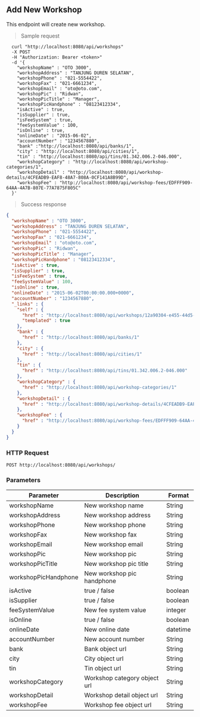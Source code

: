 ## Add New Workshop
This endpoint will create new workshop.

> Sample request

```shell
  curl "http://localhost:8080/api/workshops"
  -X POST
  -H "Authorization: Bearer <token>"
  -d '{
    "workshopName" : "OTO 3000",
    "workshopAddress" : "TANJUNG DUREN SELATAN",
    "workshopPhone" : "021-5554422",
    "workshopFax" : "021-6661234",
    "workshopEmail" : "oto@oto.com",
    "workshopPic" : "Ridwan",
    "workshopPicTitle" : "Manager",
    "workshopPicHandphone" : "08123412334",
    "isActive" : true,
    "isSupplier" : true,
    "isFeeSystem" : true,
    "feeSystemValue" : 100,
    "isOnline" : true,
    "onlineDate" : "2015-06-02",
    "accountNumber" : "1234567880",
    "bank" :"http://localhost:8080/api/banks/1",
    "city" : "http://localhost:8080/api/cities/1",
    "tin" : "http://localhost:8080/api/tins/01.342.006.2-046.000",
    "workshopCategory" : "http://localhost:8080/api/workshop-categories/1",
    "workshopDetail" : "http://localhost:8080/api/workshop-details/4CFEADB9-EAF8-48A7-808A-0CF141A8B99D",
    "workshopFee" : "http://localhost:8080/api/workshop-fees/EDFFF909-64AA-4A7B-807E-77A7875F805C"
  }'
```

> Success response

```json
{
  "workshopName" : "OTO 3000",
  "workshopAddress" : "TANJUNG DUREN SELATAN",
  "workshopPhone" : "021-5554422",
  "workshopFax" : "021-6661234",
  "workshopEmail" : "oto@oto.com",
  "workshopPic" : "Ridwan",
  "workshopPicTitle" : "Manager",
  "workshopPicHandphone" : "08123412334",
  "isActive" : true,
  "isSupplier" : true,
  "isFeeSystem" : true,
  "feeSystemValue" : 100,
  "isOnline" : true,
  "onlineDate" : "2015-06-02T00:00:00.000+0000",
  "accountNumber" : "1234567880",
  "_links" : {
    "self" : {
      "href" : "http://localhost:8080/api/workshops/12a90304-e455-44d5-ada0-a4aa657f8416{?projection}",
      "templated" : true
    },
    "bank" : {
      "href" : "http://localhost:8080/api/banks/1"
    },
    "city" : {
      "href" : "http://localhost:8080/api/cities/1"
    },
    "tin" : {
      "href" : "http://localhost:8080/api/tins/01.342.006.2-046.000"
    },
    "workshopCategory" : {
      "href" : "http://localhost:8080/api/workshop-categories/1"
    },
    "workshopDetail" : {
      "href" : "http://localhost:8080/api/workshop-details/4CFEADB9-EAF8-48A7-808A-0CF141A8B99D"
    },
    "workshopFee" : {
      "href" : "http://localhost:8080/api/workshop-fees/EDFFF909-64AA-4A7B-807E-77A7875F805C"
    }
  }
}
```

### HTTP Request

`POST http://localhost:8080/api/workshops/`

###  Parameters

Parameter | Description | Format
--------- | ----------- | ---------
workshopName | New workshop name | String
workshopAddress | New workshop address | String
workshopPhone | New workshop phone | String
workshopFax | New workshop fax | String
workshopEmail | New workshop email | String
workshopPic | New workshop pic | String
workshopPicTitle | New workshop pic title | String
workshopPicHandphone | New workshop pic handphone | String
isActive | true / false | boolean
isSupplier | true / false | boolean
feeSystemValue | New fee system value | integer
isOnline | true / false | boolean
onlineDate | New online date | datetime
accountNumber | New account number | String
bank | Bank object url | String
city | City object url | String
tin | Tin object url | String
workshopCategory | Workshop category object url | String
workshopDetail | Workshop detail object url | String
workshopFee | Workshop fee object url | String
